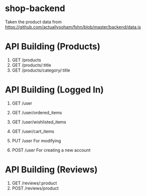 # shop-backend

Taken the product data from https://github.com/actuallysoham/fshn/blob/master/backend/data.js

# API Building (Products)
1. GET /products
2. GET /products/:title
3. GET /products/category/:title

# API Building (Logged In)
1. GET /user
2. GET /user/ordered_items
3. GET /user/wishlisted_items
4. GET /user/cart_items

5. PUT /user                    For modifying
6. POST /user                   For creating a new account

# API Building (Reviews)
1. GET /reviews/:product
2. POST /reviews/product